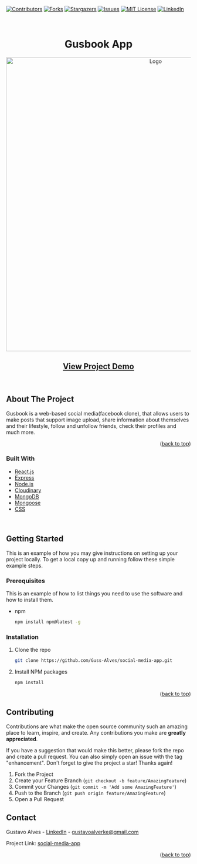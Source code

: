<div id="top"></div>



[![Contributors][contributors-shield]][contributors-url]
[![Forks][forks-shield]][forks-url]
[![Stargazers][stars-shield]][stars-url]
[![Issues][issues-shield]][issues-url]
[![MIT License][license-shield]][license-url]
[![LinkedIn][linkedin-shield]][linkedin-url]



<!-- PROJECT LOGO -->
<br/>

<div align="center">
<h1 align="center">Gusbook App</h1>
    <img src="https://user-images.githubusercontent.com/104655523/233236332-a89846f6-0a03-4101-8dbf-3c188f41fb51.png" alt="Logo" width="800" height="">

<h2><a href="https://youtu.be/E_oHl69d_7U">View Project Demo </a></h2>
</div>
<br/>

## About The Project

Gusbook is a web-based social media(facebook clone), that allows users to make posts that support image upload, share information about themselves and their lifestyle, follow and unfollow friends, check their profiles and much more.

<p align="right">(<a href="#top">back to top</a>)</p>

<!-- ABOUT THE PROJECT -->

### Built With

* [React.js](https://reactjs.org/)
* [Express](https://expressjs.com/)
* [Node.js](https://nodejs.org/en/)
* [Cloudinary](https://cloudinary.com/)
* [MongoDB](https://www.mongodb.com/)
* [Mongoose](https://mongoosejs.com/)
* [CSS](https://developer.mozilla.org/en-US/docs/Web/CSS)

<br/>


<!-- GETTING STARTED -->
## Getting Started

This is an example of how you may give instructions on setting up your project locally.
To get a local copy up and running follow these simple example steps.

### Prerequisites

This is an example of how to list things you need to use the software and how to install them.
* npm
  ```sh
  npm install npm@latest -g
  ```

### Installation

1. Clone the repo
   ```sh
   git clone https://github.com/Guss-Alves/social-media-app.git
   ```
2. Install NPM packages
   ```sh
   npm install
   ```

<p align="right">(<a href="#top">back to top</a>)</p>


<!-- CONTRIBUTING -->
## Contributing

Contributions are what make the open source community such an amazing place to learn, inspire, and create. Any contributions you make are **greatly appreciated**.

If you have a suggestion that would make this better, please fork the repo and create a pull request. You can also simply open an issue with the tag "enhancement".
Don't forget to give the project a star! Thanks again!

1. Fork the Project
2. Create your Feature Branch (`git checkout -b feature/AmazingFeature`)
3. Commit your Changes (`git commit -m 'Add some AmazingFeature'`)
4. Push to the Branch (`git push origin feature/AmazingFeature`)
5. Open a Pull Request

<!-- CONTACT -->
## Contact

Gustavo Alves - [LinkedIn](https://www.linkedin.com/in/gustavo-magalhaes-349b0723b/) - gustavoalverke@gmail.com

Project Link: [social-media-app](https://github.com/Guss-Alves/social-media-app)

<p align="right">(<a href="#top">back to top</a>)</p>










<!-- MARKDOWN LINKS & IMAGES -->
<!-- https://www.markdownguide.org/basic-syntax/#reference-style-links -->
[contributors-shield]: https://img.shields.io/github/contributors/jenniferehala/NutritarianEats.svg?style=for-the-badge
[contributors-url]: https://github.com/Guss-Alves/social-media-app/graphs/contributors
[forks-shield]: https://img.shields.io/github/forks/jenniferehala/NutritarianEats.svg?style=for-the-badge
[forks-url]: https://github.com/Guss-Alves/social-media-app/forks
[stars-shield]: https://img.shields.io/github/stars/jenniferehala/NutritarianEats.svg?style=for-the-badge
[stars-url]: https://github.com/Guss-Alves/social-media-app/stargazers
[issues-shield]: https://img.shields.io/github/issues/jenniferehala/NutritarianEats.svg?style=for-the-badge
[issues-url]: https://github.com/Guss-Alves/social-media-app/issues
[license-shield]: https://img.shields.io/github/license/jenniferehala/NutritarianEats.svg?style=for-the-badge
[license-url]: https://github.com/Guss-Alves/social-media-app/blob/master/LICENSE.txt
[linkedin-shield]: https://img.shields.io/badge/-LinkedIn-black.svg?style=for-the-badge&logo=linkedin&colorB=555
[linkedin-url]: https://www.linkedin.com/in/gustavo-magalhaes-349b0723b/


<!--  *********************************** -->
